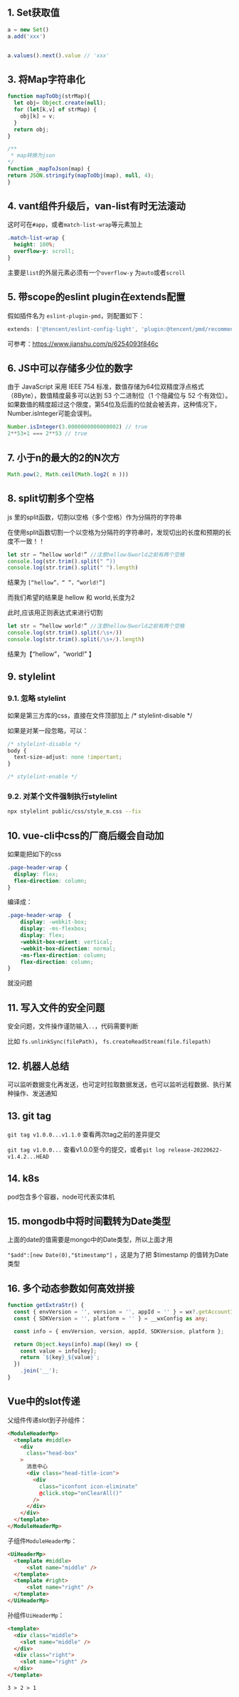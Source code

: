## 1. Set获取值

```ts
a = new Set()
a.add('xxx')


a.values().next().value // 'xxx'
```


## 3. 将Map字符串化

```ts
function mapToObj(strMap){
  let obj= Object.create(null);
  for (let[k,v] of strMap) {
    obj[k] = v;
  }
  return obj;
}

/**
 * map转换为json
*/
function _mapToJson(map) {
return JSON.stringify(mapToObj(map), null, 4);
}
```


## 4. vant组件升级后，van-list有时无法滚动

这时可在`#app`，或者`match-list-wrap`等元素加上


```css
.match-list-wrap {
  height: 100%;
  overflow-y: scroll;
}
```

主要是`list`的外层元素必须有一个`overflow-y` 为`auto`或者`scroll`

## 5. 带scope的eslint plugin在extends配置


假如插件名为 `eslint-plugin-pmd`，则配置如下：

```ts
extends: ['@tencent/eslint-config-light', 'plugin:@tencent/pmd/recommended'],
```

可参考：https://www.jianshu.com/p/6254093f846c


## 6. JS中可以存储多少位的数字

由于 JavaScript 采用 IEEE 754 标准，数值存储为64位双精度浮点格式（8Byte），数值精度最多可以达到 53 个二进制位（1 个隐藏位与 52 个有效位）。如果数值的精度超过这个限度，第54位及后面的位就会被丢弃，这种情况下，Number.isInteger可能会误判。

```ts
Number.isInteger(3.0000000000000002) // true
2**53+1 === 2**53 // true
```

## 7. 小于n的最大的2的N次方


```ts
Math.pow(2, Math.ceil(Math.log2( n )))
```

## 8. split切割多个空格

js 里的split函数，切割以空格（多个空格）作为分隔符的字符串

在使用split函数切割一个以空格为分隔符的字符串时，发现切出的长度和预期的长度不一致！！

```ts
let str = “hellow world!” //注意hellow与world之前有两个空格
console.log(str.trim().split(" “))
console.log(str.trim().split(" ").length)
```

结果为 `[“hellow”，“ ”，“world!”]`

而我们希望的结果是 hellow 和 world,长度为2

此时,应该用正则表达式来进行切割

```ts
let str = “hellow world!” //注意hellow与world之前有两个空格
console.log(str.trim().split(/\s+/))
console.log(str.trim().split(/\s+/).length)
```
结果为【“hellow”，“world!" 】


## 9. stylelint

### 9.1. 忽略 stylelint

如果是第三方库的css，直接在文件顶部加上 /* stylelint-disable */


如果是对某一段忽略，可以：


```css
/* stylelint-disable */
body {
  text-size-adjust: none !important;
}

/* stylelint-enable */
```


### 9.2. 对某个文件强制执行stylelint 

```bash
npx stylelint public/css/style_m.css --fix
```

## 10. vue-cli中css的厂商后缀会自动加

如果能把如下的css

```css
.page-header-wrap {
  display: flex;
  flex-direction: column;
}
```

编译成：

```css
.page-header-wrap  {
    display: -webkit-box;
    display: -ms-flexbox;
    display: flex;
    -webkit-box-orient: vertical;
    -webkit-box-direction: normal;
    -ms-flex-direction: column;
    flex-direction: column;
}
```

就没问题



## 11. 写入文件的安全问题

安全问题，文件操作谨防输入`..`，代码需要判断

比如 `fs.unlinkSync(filePath)`， `fs.createReadStream(file.filepath)`


## 12. 机器人总结


可以监听数据变化再发送，也可定时拉取数据发送，也可以监听远程数据、执行某种操作、发送通知


## 13. git tag

`git tag v1.0.0...v1.1.0` 查看两次tag之前的差异提交

`git tag v1.0.0...` 查看v1.0.0至今的提交，或者`git log release-20220622-v1.4.2...HEAD`

## 14. k8s

pod包含多个容器，node可代表实体机


## 15. mongodb中将时间戳转为Date类型

上面的date的值需要是mongo中的Date类型，所以上面才用

`"$add":[new Date(0),"$timestamp"]` ，这是为了把 $timestamp 的值转为Date类型


## 16. 多个动态参数如何高效拼接



```ts
function getExtraStr() {
  const { envVersion = '', version = '', appId = '' } = wx?.getAccountInfoSync?.()?.miniProgram || {};
  const { SDKVersion = '', platform = '' } = __wxConfig as any;

  const info = { envVersion, version, appId, SDKVersion, platform };

  return Object.keys(info).map((key) => {
    const value = info[key];
    return `${key}_${value}`;
  })
    .join('__');
}
```


## Vue中的slot传递

父组件传递slot到子孙组件：


```html
<ModuleHeaderMp>
  <template #middle>
    <div
      class="head-box"
    >
      消息中心
      <div class="head-title-icon">
        <div
          class="iconfont icon-eliminate"
          @click.stop="onClearAll()"
        />
      </div>
    </div>
  </template>
</ModuleHeaderMp>
```


子组件`ModuleHeaderMp`：

```html
<UiHeaderMp>
  <template #middle>
      <slot name="middle" />
  </template>
  <template #right>
      <slot name="right" />
  </template>
</UiHeaderMp>
```

孙组件`UiHeaderMp`：

```html
<template>
  <div class="middle">
    <slot name="middle" />
  </div>
  <div class="right">
    <slot name="right" />
  </div>
</template>
```


```
3 > 2 > 1
```

